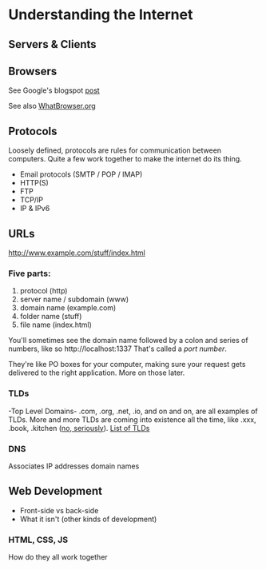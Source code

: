 Understanding the Internet
==========================

Servers & Clients
----------------

Browsers
---------------
See Google's blogspot [post](http://googleblog.blogspot.com/2009/10/what-is-browser.html)

See also [WhatBrowser.org](http://www.whatbrowser.org/)


Protocols
-----------
Loosely defined, protocols are rules for communication between computers. Quite a few work together to make the internet do its thing.
* Email protocols (SMTP / POP / IMAP)
* HTTP(S)
* FTP
* TCP/IP
* IP & IPv6

URLs
-----------
http://www.example.com/stuff/index.html
### Five parts:
1. protocol (http)
2. server name / subdomain (www)
3. domain name (example.com)
4. folder name (stuff)
5. file name (index.html)

You'll sometimes see the domain name followed by a colon and series of numbers, like so
    http://localhost:1337
That's called a _port number_. 

They're like PO boxes for your computer, making sure your request gets delivered to the right application. More on those later.

### TLDs
-Top Level Domains-
.com, .org, .net, .io, and on and on, are all examples of TLDs. More and more TLDs are coming into existence all the time, like .xxx, .book, .kitchen ([no, seriously](http://www.gimmetheknife.kitchen/ "Gimme the knife DOT kitchen")).
[List of TLDs](http://en.wikipedia.org/wiki/List_of_Internet_top-level_domains "Wikipedia list of TLDs")

### DNS
Associates IP addresses domain names


Web Development
-----------
* Front-side vs back-side
* What it isn't (other kinds of development)

### HTML, CSS, JS
How do they all work together
